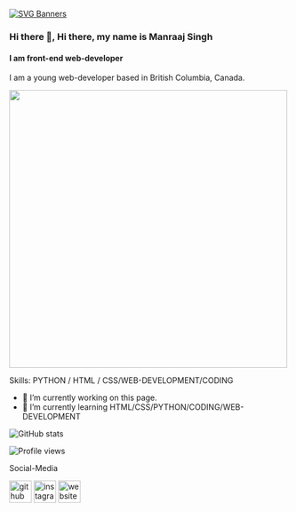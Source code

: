 [![SVG Banners](https://svg-banners.vercel.app/api?type=origin&text1=RAAJ2005&text2=Web-Developer&width=800&height=400)](https://github.com/Akshay090/svg-banners)


### Hi there 👋, Hi there, my name is Manraaj Singh
#### I am front-end web-developer
I am a young web-developer based in British Columbia, Canada.

<img src="https://media2.giphy.com/media/vGU8HPEygX9D2/giphy.gif" width="500px">

Skills: PYTHON / HTML / CSS/WEB-DEVELOPMENT/CODING

- 🔭 I’m currently working on this page. 
- 🌱 I’m currently learning HTML/CSS/PYTHON/CODING/WEB-DEVELOPMENT 


![GitHub stats](https://github-readme-stats.vercel.app/api?username=raaj2005&show_icons=true)  

![Profile views](https://gpvc.arturio.dev/raaj2005)  

Social-Media

[<img src='https://cdn.jsdelivr.net/npm/simple-icons@3.0.1/icons/github.svg' alt='github' height='40'>](https://github.com/raaj2005)  [<img src='https://cdn.jsdelivr.net/npm/simple-icons@3.0.1/icons/instagram.svg' alt='instagram' height='40'>](https://www.instagram.com/raj.s.05/)  [<img src='https://cdn.jsdelivr.net/npm/simple-icons@3.0.1/icons/icloud.svg' alt='website' height='40'>](raaj.ga)  
